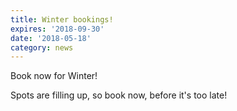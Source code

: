 ```yaml
---
title: Winter bookings!
expires: '2018-09-30'
date: '2018-05-18'
category: news
---
```

Book now for Winter!

Spots are filling up, so book now, before it's too late!
